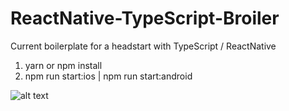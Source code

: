 # ReactNative-TypeScript-Broiler

Current boilerplate for a headstart with TypeScript / ReactNative

1) yarn or npm install
2) npm run start:ios | npm run start:android

![alt text](https://media.giphy.com/media/Zg7clvqHE3CdW/giphy.gif)
